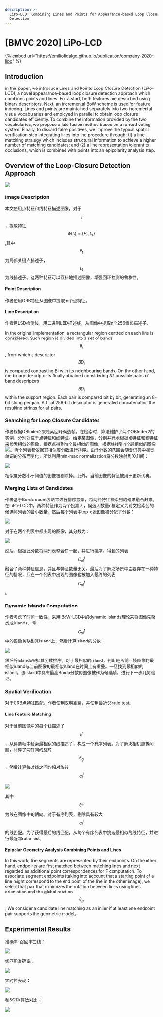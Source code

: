 ```yaml
---
description: >-
  LiPo-LCD: Combining Lines and Points for Appearance-based Loop Closure
  Detection
---
```


# \[BMVC 2020] LiPo-LCD

{% embed url="https://emiliofidalgo.github.io/publication/company-2020-lipo" %}

## Introduction

in this paper, we introduce Lines and Points Loop Closure Detection (LiPo-LCD), a novel appearance-based loop closure detection approach which combines points and lines. For a start, both features are described using binary descriptors. Next, an incremental BoW scheme is used for feature indexing. Lines and points are maintained separately into two incremental visual vocabularies and employed in parallel to obtain loop closure candidates efficiently. To combine the information provided by the two vocabularies, we propose a late fusion method based on a ranked voting system. Finally, to discard false positives, we improve the typical spatial verification step integrating lines into the procedure through: (1) a line matching strategy which includes structural information to achieve a higher number of matching candidates; and (2) a line representation tolerant to occlusions, which is combined with points into an epipolarity analysis step.

## Overview of the Loop-Closure Detection Approach

![](<../../../.gitbook/assets/image (235).png>)

### Image Description

本文使用点特征和线特征描述图像，对于$$I_t$$，提取特征$$\phi(I_t)=\{P_t,L_t\}$$,其中$$P_t$$为局部关键点描述子，$$L_t$$为线描述子。这两种特征可以互补地描述图像，增强回环检测的鲁棒性。

#### Point Description

作者使用ORB特征从图像中提取m个点特征。

#### Line Description

作者用LSD检测线，用二进制LBD描述线，从图像中提取n个256维线描述子。

In the original implementation, a rectangular region centred on each line is considered. Such region is divided into a set of bands $$B_i$$, from which a descriptor $${BD}_i$$ is computed contrasting Bi with its neighbouring bands. On the other hand, the binary descriptor is finally obtained considering 32 possible pairs of band descriptors $${BD}_i$$ within the support region. Each pair is compared bit by bit, generating an 8-bit string per pair. A final 256-bit descriptor is generated concatenating the resulting strings for all pairs.

### Searching for Loop Closure Candidates

作者根据OBIndex2来检索回环候选帧。在检索时，算法维护了两个OBIndex2的实例，分别对应于点特征和线特征。给定某图像，分别并行地根据点特征和线特征来检索相似的图像，根据点得到m个最相似的图像<img src="../../../.gitbook/assets/image (226).png" alt="" data-size="original">，根据线找到n个最相似的图像![](<../../../.gitbook/assets/image (292).png>)。两个列表都依据其相似度分数进行排序。由于分数的范围会随着词典中视觉单词的分布而变化，所以利用min-max normalization将分数映射到\[0,1]间：

![](<../../../.gitbook/assets/image (253).png>)

相似度分数小于阈值的图像被剔除掉。此外，当前图像的特征被用于更新词典。

### Merging Lists of Candidates

作者基于Borda count方法来进行排序投票，将两种特征检索到的结果融合起来。在LiPo-LCD中，两种特征作为两个投票人，候选人数量c被定义为前文检索到的候选帧列表的最小数量，然后每个列表中top-c张图像被分配了分数：

![](<../../../.gitbook/assets/image (225).png>)

对于在两个列表中都出现的图像，其分数为：

![](<../../../.gitbook/assets/image (278).png>)

然后，根据此分数将两列表整合在一起，并进行排序。得到的列表$$C^t_{pl}$$融合了两种特征信息，并且与特征数量无关。最后为了解决场景中主要存在一种特征的情况，只在一个列表中出现的图像也被加入最终的列表$$C^t_{pl}$$。

### Dynamic Islands Computation

作者考虑了时间一致性，采用iBoW-LCD中的dynamic islands理论来将图像先聚类成islands。将$$C^t_{pl}$$中的图像关联到其island上，然后计算island的分数：

![](<../../../.gitbook/assets/image (242).png>)

然后将islands根据其分数排序，对于最相似的island，判断是否前一帧图像的最相似island与当前图像的最相似island在时间上有重叠。一旦找到最相似的island，该island中具有最高Borda分数的图像被作为候选帧，进行下一步几何验证。

### Spatial Verification

对于ORB点特征匹配，作者使用汉明距离，并使用最近邻ratio test。

#### Line Feature Matching

对于当前图像中的每个线描述子$$l^t_i$$，从候选帧中检索最相似的线描述子，构成一个有序列表。为了解决相机旋转问题，计算了两针间的旋转$$\theta_g$$，然后计算每对线之间的相对旋转$$\alpha^j_i$$

![](<../../../.gitbook/assets/image (291).png>)

其中$$\theta^t_i$$为线在图像中的朝向。对于有序列表，剔除具有较大$$\alpha^j_i$$的线匹配。为了获得最后的线匹配，从每个有序列表中挑选最相似的线特征，并进行最近邻ratio test。

#### Epipolar Geometry Analysis Combining Points and Lines

In this work, line segments are represented by their endpoints. On the other hand, endpoints are first matched between matching lines and next regarded as additional point correspondences for F computation. To associate segment endpoints (taking into account that a starting point of a line might correspond to the end point of the line in the other image), we select that pair that minimizes the rotation between lines using lines orientation and the global rotation $$\theta_g$$, We consider a candidate line matching as an inlier if at least one endpoint pair supports the geometric model。

## Experimental Results

准确率-召回率曲线：

![](<../../../.gitbook/assets/image (218).png>)

线匹配准确率：

![](<../../../.gitbook/assets/image (283).png>)

实时性表现：

![](<../../../.gitbook/assets/image (250).png>)

和SOTA算法对比：

![](<../../../.gitbook/assets/image (267).png>)
